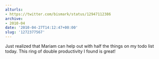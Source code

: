 ```yaml
---
alturls:
- https://twitter.com/bismark/status/12947112386
archive:
- 2010-04
date: '2010-04-27T14:12:47+00:00'
slug: '1272377567'
---
```


Just realized that Mariam can help out with half the things on my todo list today. This ring of double productivity I found is great!

